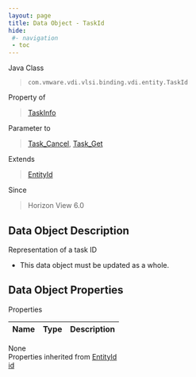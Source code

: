 ```yaml
---
layout: page
title: Data Object - TaskId
hide:
 #- navigation
 - toc
---
```


  
  
  



Java Class  
> `com.vmware.vdi.vlsi.binding.vdi.entity.TaskId`

Property of  
> [TaskInfo](vdi.task.Task.TaskInfo.md#field_detail)

Parameter to  
> [Task_Cancel](vdi.task.Task.md#cancel), [Task_Get](vdi.task.Task.md#get)

Extends  
> [EntityId](vdi.EntityId.md)

Since  
> Horizon View 6.0


## Data Object Description 

Representation of a task ID 

  * This data object must be updated as a whole.



## Data Object Properties

Properties

Name |  Type |  Description   
---|---|---  
None  
Properties inherited from [EntityId](vdi.EntityId.md)  
[id](vdi.EntityId.md#id)  
  
  

  
  
